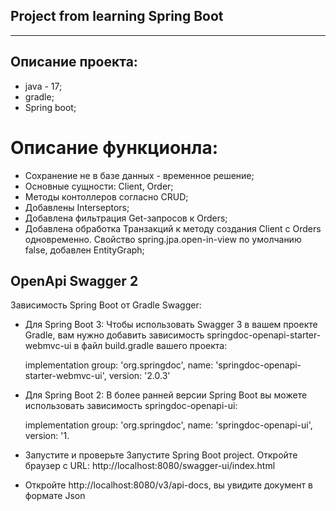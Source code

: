 ## Project from learning Spring Boot
------------------------
## Описание проекта:
* java - 17;
* gradle;
* Spring boot;
# Описание функционла:
* Сохранение не в базе данных - временное решение;
* Основные сущности: Client, Order;
* Методы контоллеров согласно CRUD;
* Добавлены Interseptors;
* Добавлена фильтрация Get-запросов к Orders;
* Добавлена обработка Транзакций к методу создания Client с Orders одновременно. Свойство spring.jpa.open-in-view по умолчанию false, добавлен EntityGraph;

## OpenApi Swagger 2

Зависимость Spring Boot от Gradle Swagger:
* Для Spring Boot 3:
  Чтобы использовать Swagger 3 в вашем проекте Gradle, вам нужно добавить зависимость springdoc-openapi-starter-webmvc-ui в файл build.gradle вашего проекта:

  implementation group: 'org.springdoc', name: 'springdoc-openapi-starter-webmvc-ui', version: '2.0.3'
* Для Spring Boot 2:
  В более ранней версии Spring Boot вы можете использовать зависимость springdoc-openapi-ui:

    implementation group: 'org.springdoc', name: 'springdoc-openapi-ui', version: '1.
* Запустите и проверьте
  Запустите Spring Boot project. Откройте браузер с URL:
  http://localhost:8080/swagger-ui/index.html
* Откройте http://localhost:8080/v3/api-docs, вы увидите документ в формате Json